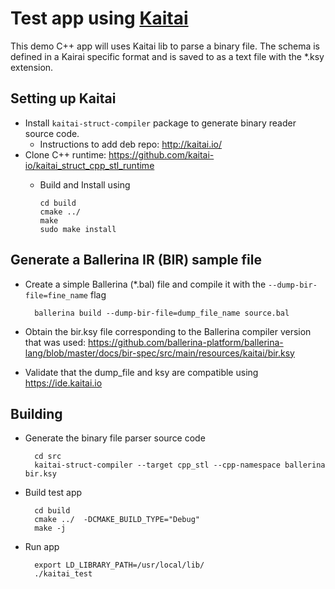 # Test app using [Kaitai](http://kaitai.io/)

This demo C++ app will uses Kaitai lib to parse a binary file. The schema is defined in a Kairai specific format and is saved to as a text file with the *.ksy extension.

## Setting up Kaitai
* Install `kaitai-struct-compiler` package to generate binary reader source code.
  * Instructions to add deb repo: http://kaitai.io/
* Clone C++ runtime: https://github.com/kaitai-io/kaitai_struct_cpp_stl_runtime
  * Build and Install using
 
        cd build
        cmake ../
        make
        sudo make install

## Generate a Ballerina IR (BIR) sample file
* Create a simple Ballerina (*.bal) file and compile it with the `--dump-bir-file=fine_name` flag
 
        ballerina build --dump-bir-file=dump_file_name source.bal 
* Obtain the bir.ksy file corresponding to the Ballerina compiler version that was used: https://github.com/ballerina-platform/ballerina-lang/blob/master/docs/bir-spec/src/main/resources/kaitai/bir.ksy
* Validate that the dump_file and ksy are compatible using https://ide.kaitai.io

## Building
* Generate the binary file parser source code
  
        cd src
        kaitai-struct-compiler --target cpp_stl --cpp-namespace ballerina bir.ksy
* Build test app
 
        cd build
        cmake ../  -DCMAKE_BUILD_TYPE="Debug"
        make -j
* Run app
 
        export LD_LIBRARY_PATH=/usr/local/lib/
        ./kaitai_test